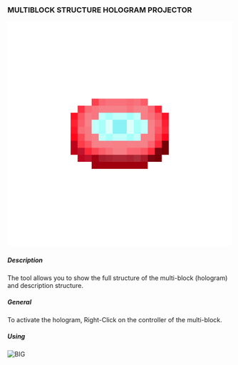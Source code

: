 ### MULTIBLOCK STRUCTURE HOLOGRAM PROJECTOR

![LOGO](media/gregtech/item_18525.png)

##### Description

The tool allows you to show the full structure of the multi-block (hologram) and description structure.

##### General

To activate the hologram, Right-Click on the controller of the multi-block.

##### Using

![BIG](https://i.imgur.com/MdilM7U.gif)
